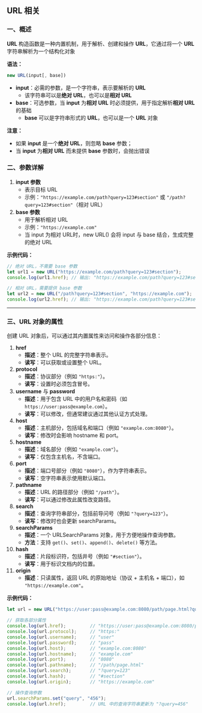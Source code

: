## URL 相关

### 一、概述

**URL** 构造函数是一种内置机制，用于解析、创建和操作 **URL**，它通过将一个 **URL** 字符串解析为一个结构化对象

**语法：**

```javascript
new URL(input[, base])
```

- **input**：必需的参数，是一个字符串，表示要解析的 **URL**
  - 该字符串可以是**绝对 URL**，也可以是**相对 URL**
- **base**：可选参数，当 **input** 为**相对 URL** 时必须提供，用于指定解析**相对 URL** 的基础
  - **base** 可以是字符串形式的 **URL**，也可以是一个 **URL** 对象

**注意：**

- 如果 **input** 是一个**绝对 URL**，则忽略 **base** 参数；
- 当 **input** 为**相对 URL** 而未提供 **base** 参数时，会抛出错误

### 二、参数详解

1. **input 参数**
   - 表示目标 URL
   - 示例：`"https://example.com/path?query=123#section"` 或 `"/path?query=123#section"`（相对 URL）
2. **base 参数**
   - 用于解析相对 URL
   - 示例：`"https://example.com"`
   - 当 input 为相对 URL时，new URL() 会将 input 与 base 结合，生成完整的绝对 URL

**示例代码：**

```javascript
// 绝对 URL，不需要 base 参数
let url1 = new URL("https://example.com/path?query=123#section");
console.log(url1.href); // 输出: "https://example.com/path?query=123#section"

// 相对 URL，需要提供 base 参数
let url2 = new URL("/path?query=123#section", "https://example.com");
console.log(url2.href); // 输出: "https://example.com/path?query=123#section"
```

------

### 三、URL 对象的属性

创建 URL 对象后，可以通过其内置属性来访问和操作各部分信息：

1. **href**
   - **描述**：整个 URL 的完整字符串表示。
   - **读写**：可以获取或设置整个 URL。
2. **protocol**
   - **描述**：协议部分（例如 `"https:"`）。
   - **读写**：设置时必须包含冒号。
3. **username** 与 **password**
   - **描述**：用于包含 URL 中的用户名和密码（如 `https://user:pass@example.com`）。
   - **读写**：可以修改，但通常建议通过其他认证方式处理。
4. **host**
   - **描述**：主机部分，包括域名和端口（例如 `"example.com:8080"`）。
   - **读写**：修改时会影响 hostname 和 port。
5. **hostname**
   - **描述**：域名部分（例如 `"example.com"`）。
   - **读写**：仅包含主机名，不含端口。
6. **port**
   - **描述**：端口号部分（例如 `"8080"`），作为字符串表示。
   - **读写**：空字符串表示使用默认端口。
7. **pathname**
   - **描述**：URL 的路径部分（例如 `"/path"`）。
   - **读写**：可以通过修改此属性改变路径。
8. **search**
   - **描述**：查询字符串部分，包括前导问号（例如 `"?query=123"`）。
   - **读写**：修改时也会更新 searchParams。
9. **searchParams**
   - **描述**：一个 URLSearchParams 对象，用于方便地操作查询参数。
   - **方法**：支持 `get()`、`set()`、`append()`、`delete()` 等方法。
10. **hash**
    - **描述**：片段标识符，包括井号（例如 `"#section"`）。
    - **读写**：用于标识文档内的位置。
11. **origin**
    - **描述**：只读属性，返回 URL 的原始地址（协议 + 主机名 + 端口），如 `"https://example.com"`。

**示例代码：**

```javascript
let url = new URL("https://user:pass@example.com:8080/path/page.html?query=123#section");

// 获取各部分属性
console.log(url.href);         // "https://user:pass@example.com:8080/path/page.html?query=123#section"
console.log(url.protocol);     // "https:"
console.log(url.username);     // "user"
console.log(url.password);     // "pass"
console.log(url.host);         // "example.com:8080"
console.log(url.hostname);     // "example.com"
console.log(url.port);         // "8080"
console.log(url.pathname);     // "/path/page.html"
console.log(url.search);       // "?query=123"
console.log(url.hash);         // "#section"
console.log(url.origin);       // "https://example.com"

// 操作查询参数
url.searchParams.set("query", "456");
console.log(url.href);         // URL 中的查询字符串更新为 "?query=456"
```


